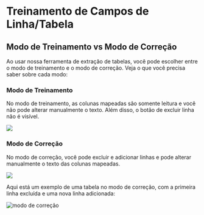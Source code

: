 # Treinamento de Campos de Linha/Tabela

## Modo de Treinamento vs Modo de Correção

Ao usar nossa ferramenta de extração de tabelas, você pode escolher entre o modo de treinamento e o modo de correção. Veja o que você precisa saber sobre cada modo:

### Modo de Treinamento

No modo de treinamento, as colunas mapeadas são somente leitura e você não pode alterar manualmente o texto. Além disso, o botão de excluir linha não é visível.

![](https://lh7-us.googleusercontent.com/4kLjviYxCQDKZ79f8WhFxD1-6fu4kwHuubU5bJ_gUIeC8YMof5uZyo4fGjlpqLJavKsDKyritUiRBEPqHKtgbZfJF7-iEgg0dKq9Uij_tPGLWcNgwubi5ntYw7sMj2TMrzrw_RUptwK0vXqY7vy4f9Q)

### Modo de Correção

No modo de correção, você pode excluir e adicionar linhas e pode alterar manualmente o texto das colunas mapeadas.

![](https://lh7-us.googleusercontent.com/nOtjJPzPjMakpEZs0apOukqMeRbDg8fQJ131vKiSGhEc9klU-6pQFWc7lmwz_3zn4H4TXdooN8miUUHf8e9YKo-p1iCW8o4OuJvMdIISH65RW3KceESRM0_YVAX9ienQqJAbFjgRebeyIcHSALhooxg)

Aqui está um exemplo de uma tabela no modo de correção, com a primeira linha excluída e uma nova linha adicionada:

![modo de correção](https://lh7-us.googleusercontent.com/3C5zN2Uxh-MVUi1WwC70EZeoYtJAoDiCZjqBIGvaSVSCn9SU7wZENHTvaFIV55KckB94MFEDbn46T-oIClqcHesSJfrBSpCkLaMroVONR5380vzBMRsJ3nJxLlGE6GlISIJpYwQDHdJ_NuMvAD1kN_c)
